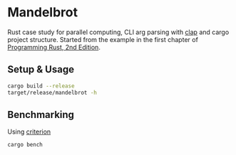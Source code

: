 # Mandelbrot

Rust case study for parallel computing, CLI arg parsing with [clap](https://github.com/clap-rs/clap) and cargo project structure. Started from the example in the first chapter of [Programming Rust, 2nd Edition](https://www.oreilly.com/library/view/programming-rust-2nd/9781492052586/).

## Setup & Usage

```bash
cargo build --release
target/release/mandelbrot -h
```

## Benchmarking

Using [criterion](https://docs.rs/criterion/latest/criterion/)

```bash
cargo bench
```